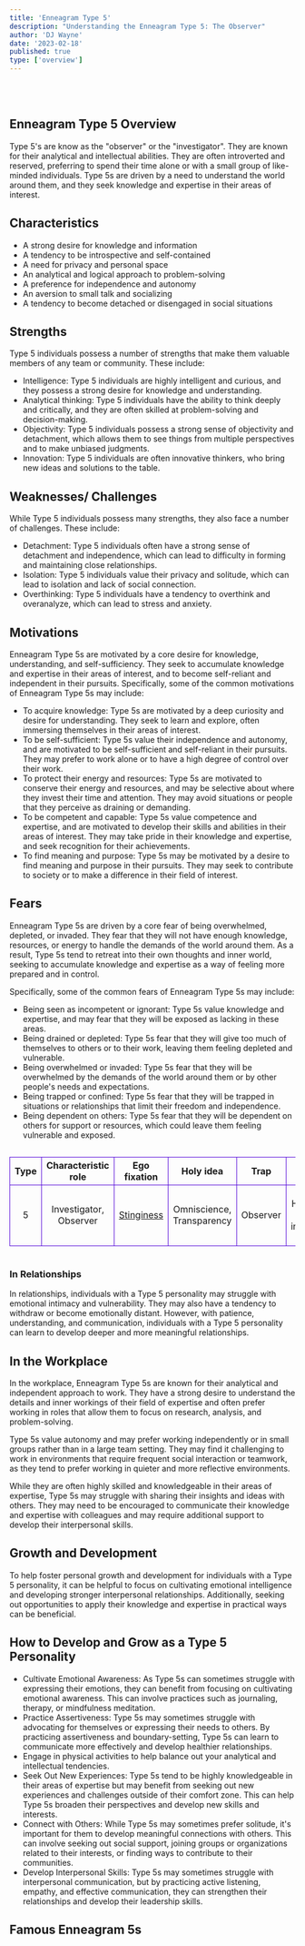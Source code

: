 ```yaml
---
title: 'Enneagram Type 5'
description: "Understanding the Enneagram Type 5: The Observer"
author: 'DJ Wayne'
date: '2023-02-18'
published: true
type: ['overview']
---
```




<script>
	import  Carousel  from "../lib/components/molecules/Carousel.svelte";
    import FamousTypes from "../lib/components/molecules/FamousTypes.svelte";
</script>

<Carousel type={5} />

<br>
<br>

## Enneagram Type 5 Overview

Type 5's are know as the "observer" or the "investigator".  They are known for their analytical and intellectual abilities. They are often introverted and reserved, preferring to spend their time alone or with a small group of like-minded individuals. Type 5s are driven by a need to understand the world around them, and they seek knowledge and expertise in their areas of interest.

## Characteristics

- A strong desire for knowledge and information
- A tendency to be introspective and self-contained
- A need for privacy and personal space
- An analytical and logical approach to problem-solving
- A preference for independence and autonomy
- An aversion to small talk and socializing
- A tendency to become detached or disengaged in social situations

## Strengths

Type 5 individuals possess a number of strengths that make them valuable members of any team or community. These include:

- Intelligence: Type 5 individuals are highly intelligent and curious, and they possess a strong desire for knowledge and understanding.
- Analytical thinking: Type 5 individuals have the ability to think deeply and critically, and they are often skilled at problem-solving and decision-making.
- Objectivity: Type 5 individuals possess a strong sense of objectivity and detachment, which allows them to see things from multiple perspectives and to make unbiased judgments.
- Innovation: Type 5 individuals are often innovative thinkers, who bring new ideas and solutions to the table.

## Weaknesses/ Challenges

While Type 5 individuals possess many strengths, they also face a number of challenges. These include:

- Detachment: Type 5 individuals often have a strong sense of detachment and independence, which can lead to difficulty in forming and maintaining close relationships.
- Isolation: Type 5 individuals value their privacy and solitude, which can lead to isolation and lack of social connection.
- Overthinking: Type 5 individuals have a tendency to overthink and overanalyze, which can lead to stress and anxiety.

## Motivations

Enneagram Type 5s are motivated by a core desire for knowledge, understanding, and self-sufficiency. They seek to accumulate knowledge and expertise in their areas of interest, and to become self-reliant and independent in their pursuits. Specifically, some of the common motivations of Enneagram Type 5s may include:

- To acquire knowledge: Type 5s are motivated by a deep curiosity and desire for understanding. They seek to learn and explore, often immersing themselves in their areas of interest.
- To be self-sufficient: Type 5s value their independence and autonomy, and are motivated to be self-sufficient and self-reliant in their pursuits. They may prefer to work alone or to have a high degree of control over their work.
- To protect their energy and resources: Type 5s are motivated to conserve their energy and resources, and may be selective about where they invest their time and attention. They may avoid situations or people that they perceive as draining or demanding.
- To be competent and capable: Type 5s value competence and expertise, and are motivated to develop their skills and abilities in their areas of interest. They may take pride in their knowledge and expertise, and seek recognition for their achievements.
- To find meaning and purpose: Type 5s may be motivated by a desire to find meaning and purpose in their pursuits. They may seek to contribute to society or to make a difference in their field of interest.

## Fears

Enneagram Type 5s are driven by a core fear of being overwhelmed, depleted, or invaded. They fear that they will not have enough knowledge, resources, or energy to handle the demands of the world around them. As a result, Type 5s tend to retreat into their own thoughts and inner world, seeking to accumulate knowledge and expertise as a way of feeling more prepared and in control.

Specifically, some of the common fears of Enneagram Type 5s may include:

- Being seen as incompetent or ignorant: Type 5s value knowledge and expertise, and may fear that they will be exposed as lacking in these areas.
- Being drained or depleted: Type 5s fear that they will give too much of themselves to others or to their work, leaving them feeling depleted and vulnerable.
- Being overwhelmed or invaded: Type 5s fear that they will be overwhelmed by the demands of the world around them or by other people's needs and expectations.
- Being trapped or confined: Type 5s fear that they will be trapped in situations or relationships that limit their freedom and independence.
- Being dependent on others: Type 5s fear that they will be dependent on others for support or resources, which could leave them feeling vulnerable and exposed.

<div class="scroll-table">

| Type | Characteristic role    | Ego fixation                                           | Holy idea                 | Trap     | Basic fear                               | Basic desire           | [Temptation](https://en.wikipedia.org/wiki/Temptation) | [Vice](https://en.wikipedia.org/wiki/Seven_deadly_sins)/Passion | [Virtue](https://en.wikipedia.org/wiki/Virtue)                      | Stress/ Disintegration | Security/ Integration |
| ---- | ---------------------- | ------------------------------------------------------ | ------------------------- | -------- | ---------------------------------------- | ---------------------- | ------------------------------------------------------ | --------------------------------------------------------------- | ------------------------------------------------------------------- | ---------------------- | --------------------- |
| 5    | Investigator, Observer | [Stinginess](https://en.wikipedia.org/wiki/Stinginess) | Omniscience, Transparency | Observer | Helplessness, incapability, incompetence | Mastery, understanding | Replacing direct experience with concepts              | [Avarice](https://en.wikipedia.org/wiki/Avarice)                | [Detachment](https://en.wikipedia.org/wiki/Detachment_(philosophy)) | 7                      | 8                     |

</div>

### In Relationships

In relationships, individuals with a Type 5 personality may struggle with emotional intimacy and vulnerability. They may also have a tendency to withdraw or become emotionally distant. However, with patience, understanding, and communication, individuals with a Type 5 personality can learn to develop deeper and more meaningful relationships.

## In the Workplace

In the workplace, Enneagram Type 5s are known for their analytical and independent approach to work. They have a strong desire to understand the details and inner workings of their field of expertise and often prefer working in roles that allow them to focus on research, analysis, and problem-solving.

Type 5s value autonomy and may prefer working independently or in small groups rather than in a large team setting. They may find it challenging to work in environments that require frequent social interaction or teamwork, as they tend to prefer working in quieter and more reflective environments.

While they are often highly skilled and knowledgeable in their areas of expertise, Type 5s may struggle with sharing their insights and ideas with others. They may need to be encouraged to communicate their knowledge and expertise with colleagues and may require additional support to develop their interpersonal skills.

## Growth and Development

To help foster personal growth and development for individuals with a Type 5 personality, it can be helpful to focus on cultivating emotional intelligence and developing stronger interpersonal relationships. Additionally, seeking out opportunities to apply their knowledge and expertise in practical ways can be beneficial.

## How to Develop and Grow as a Type 5 Personality

- Cultivate Emotional Awareness: As Type 5s can sometimes struggle with expressing their emotions, they can benefit from focusing on cultivating emotional awareness. This can involve practices such as journaling, therapy, or mindfulness meditation.
- Practice Assertiveness: Type 5s may sometimes struggle with advocating for themselves or expressing their needs to others. By practicing assertiveness and boundary-setting, Type 5s can learn to communicate more effectively and develop healthier relationships.
- Engage in physical activities to help balance out your analytical and intellectual tendencies.
- Seek Out New Experiences: Type 5s tend to be highly knowledgeable in their areas of expertise but may benefit from seeking out new experiences and challenges outside of their comfort zone. This can help Type 5s broaden their perspectives and develop new skills and interests.
- Connect with Others: While Type 5s may sometimes prefer solitude, it's important for them to develop meaningful connections with others. This can involve seeking out social support, joining groups or organizations related to their interests, or finding ways to contribute to their communities.
- Develop Interpersonal Skills: Type 5s may sometimes struggle with interpersonal communication, but by practicing active listening, empathy, and effective communication, they can strengthen their relationships and develop their leadership skills.

## Famous Enneagram 5s

<FamousTypes type={5} />

<style >

.scroll-table {
    overflow-x: scroll;
}
tr {
    padding: 15px;
    border: 1px solid #5407d9;
    text-align: center;
}
td {

    border: 1px solid #5407d9;
    text-align: center;
}
th {

    border: 1px solid #5407d9;
    text-align: center;
}
.scroll-table::-webkit-scrollbar {
    width: 4px;
}

.scroll-table::-webkit-scrollbar-track {
    box-shadow: 0 0 4px slategrey;
}

.scroll-table::-webkit-scrollbar-thumb {
    background-color: slategrey;
    /*outline: .5px solid slategrey;*/
}

</style>
